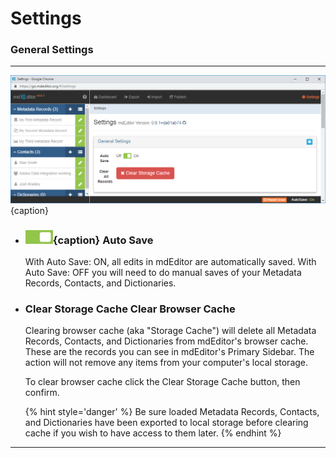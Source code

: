 # Settings
### General Settings
---

![General Settings](/assets/reference/settings/settings-general.png){caption}


* ### ![Auto Save Switch](/assets/bullets/switch-right.png){caption} Auto Save

  With Auto Save: ON, all edits in mdEditor are automatically saved.  With Auto Save: OFF you will need to do manual saves of your <span class="md-panel">Metadata Records</span>, <span class="md-panel">Contacts</span>, and <span class="md-panel">Dictionaries</span>. 
  
* ### <span class="btn btn-danger btn-sm">Clear Storage Cache</span> Clear Browser Cache

  Clearing browser cache (aka "Storage Cache") will delete all <span class="md-panel">Metadata Records</span>, <span class="md-panel">Contacts</span>, and <span class="md-panel">Dictionaries</span> from mdEditor's browser cache.  These are the records you can see in mdEditor's <span class="md-window">Primary Sidebar</span>. The action will not remove any items from your computer's local storage.
  
  To clear browser cache click the <span class="btn btn-danger btn-xs"> <i class="fa fa-times"> </i> Clear Storage Cache</span> button, then confirm. 
  
  {% hint style='danger' %}
  Be sure loaded <span class="md-panel">Metadata Records</span>, <span class="md-panel">Contacts</span>, and <span class="md-panel">Dictionaries</span> have been exported to local storage before clearing cache if you wish to have access to them later.
  {% endhint %}

---
  